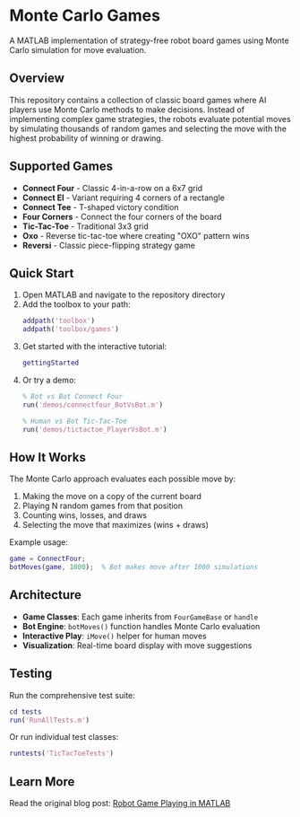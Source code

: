 # Monte Carlo Games

A MATLAB implementation of strategy-free robot board games using Monte Carlo simulation for move evaluation.

## Overview

This repository contains a collection of classic board games where AI players use Monte Carlo methods to make decisions. Instead of implementing complex game strategies, the robots evaluate potential moves by simulating thousands of random games and selecting the move with the highest probability of winning or drawing.

## Supported Games

- **Connect Four** - Classic 4-in-a-row on a 6x7 grid
- **Connect El** - Variant requiring 4 corners of a rectangle
- **Connect Tee** - T-shaped victory condition
- **Four Corners** - Connect the four corners of the board
- **Tic-Tac-Toe** - Traditional 3x3 grid
- **Oxo** - Reverse tic-tac-toe where creating "OXO" pattern wins
- **Reversi** - Classic piece-flipping strategy game

## Quick Start

1. Open MATLAB and navigate to the repository directory
2. Add the toolbox to your path:
   ```matlab
   addpath('toolbox')
   addpath('toolbox/games')
   ```
3. Get started with the interactive tutorial:
   ```matlab
   gettingStarted
   ```
4. Or try a demo:
   ```matlab
   % Bot vs Bot Connect Four
   run('demos/connectfour_BotVsBot.m')
   
   % Human vs Bot Tic-Tac-Toe
   run('demos/tictactoe_PlayerVsBot.m')
   ```

## How It Works

The Monte Carlo approach evaluates each possible move by:
1. Making the move on a copy of the current board
2. Playing N random games from that position
3. Counting wins, losses, and draws
4. Selecting the move that maximizes (wins + draws)

Example usage:
```matlab
game = ConnectFour;
botMoves(game, 1000);  % Bot makes move after 1000 simulations
```

## Architecture

- **Game Classes**: Each game inherits from `FourGameBase` or `handle`
- **Bot Engine**: `botMoves()` function handles Monte Carlo evaluation
- **Interactive Play**: `iMove()` helper for human moves
- **Visualization**: Real-time board display with move suggestions

## Testing

Run the comprehensive test suite:
```matlab
cd tests
run('RunAllTests.m')
```

Or run individual test classes:
```matlab
runtests('TicTacToeTests')
```

## Learn More

Read the original blog post: [Robot Game Playing in MATLAB](http://blogs.mathworks.com/community/2015/01/09/robot-game-playing-in-matlab/)
